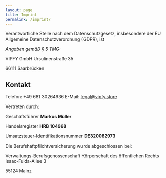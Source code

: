 ```yaml
---
layout: page
title: Imprint
permalink: /imprint/
---
```


Verantwortliche Stelle nach dem Datenschutzgesetz, insbesondere der EU Allgemeine Datenschutzverordnung (GDPR), ist

_Angaben gemäß § 5 TMG:_

VIPFY GmbH
Ursulinenstraße 35

66111 Saarbrücken

## Kontakt

Telefon: +49 681 30264936
E-Mail: legal@vipfy.store

Vertreten durch:

Geschäftsführer
**Markus Müller**

Handelsregister
**HRB 104968**

Umsatzsteuer-Identifikationsnummer
**DE320082973**

Die Berufshaftpflichtversicherung wurde abgeschlossen bei:

Verwaltungs-Berufsgenossenschaft Körperschaft des öffentlichen Rechts
Isaac-Fulda-Allee 3

55124 Mainz
